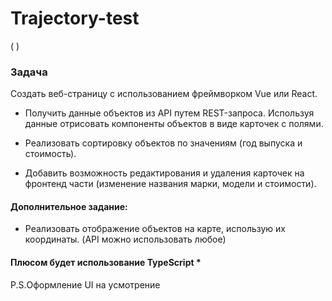 # Trajectory-test


(    )


### Задача

Создать веб-страницу с использованием фреймворком Vue или React.

- Получить данные объектов из API путем REST-запроса. Используя данные отрисовать компоненты объектов в виде карточек с полями.

- Реализовать сортировку объектов по значениям (год выпуска и стоимость).

- Добавить возможность редактирования и удаления карточек на фронтенд части (изменение названия марки, модели и стоимости).

#### Дополнительное задание:
- Реализовать отображение объектов на карте, использую их координаты. (API можно использовать любое)

#### Плюсом будет использование TypeScript *

P.S.Оформление UI на усмотрение
